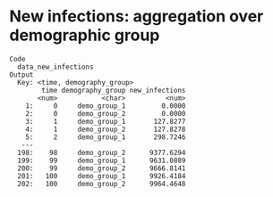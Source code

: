 # New infections: aggregation over demographic group

    Code
      data_new_infections
    Output
      Key: <time, demography_group>
            time demography_group new_infections
           <num>           <char>          <num>
        1:     0     demo_group_1         0.0000
        2:     0     demo_group_2         0.0000
        3:     1     demo_group_1       127.8277
        4:     1     demo_group_2       127.8278
        5:     2     demo_group_1       298.7246
       ---                                      
      198:    98     demo_group_2      9377.6294
      199:    99     demo_group_1      9631.0889
      200:    99     demo_group_2      9666.8141
      201:   100     demo_group_1      9926.4184
      202:   100     demo_group_2      9964.4648

